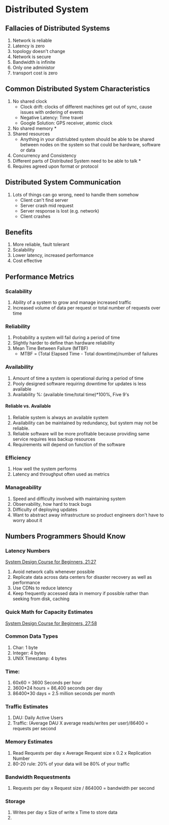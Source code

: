 # Distributed System
## Fallacies of Distributed Systems
1. Network is reliable
2. Latency is zero
3. topology doesn't change
4. Network is secure
5. Bandwidth is infinite
6. Only one administor
7. transport cost is zero

## Common Distributed System Characteristics
1. No shared clock
   * Clock drift: clocks of different machines get out of sync, cause issues with ordering of events
   * Negative Latency: Time travel
   * Google Solution: GPS receiver, atomic clock
3. No shared memory
   * 
5. Shared resources
   * Anything in your distriubted system should be able to be shared between nodes on the system so that could be hardware, software or data 
7. Concurrency and Consistency
8. Different parts of Distributed System need to be able to talk
   * 
10. Requires agreed upon format or protocol

## Distributed System Communication
1. Lots of things can go wrong, need to handle them somehow
   * Client can't find server
   * Server crash mid request
   * Server response is lost (e.g. network)
   * Client crashes
## Benefits
1. More reliable, fault tolerant
2. Scalability
3. Lower latency, increased performance
4. Cost effective

## Performance Metrics
### Scalability 
1. Ability of a system to grow and manage increased traffic
2. Increased volume of data per request or total number of requests over time

### Reliability
1. Probability a system will fail during a period of time
2. Slightly harder to define than hardware reliability
3. Mean Time Between Failure (MTBF)
   * MTBF = (Total Elapsed Time - Total downtime)/number of failures

### Availability
1. Amount of time a system is operational during a period of time
2. Pooly designed software requiring downtime for updates is less available
3. Availability %: (available time/total time)*100%, Five 9's

#### Reliable vs. Available
1. Reliable system is always an available system
2. Availability can be maintained by redundancy, but system may not be reliable.
3. Reliable software will be more profitable because providing same service requires less backup resources
4. Requirements will depend on function of the software

### Efficiency
1. How well the system performs
2. Latency and throughput often used as metrics

### Manageability
1. Speed and difficulty involved with maintaining system
2. Observability, how hard to track bugs
3. Difficulty of deploying updates
4. Want to abstract away infrastructure so product engineers don't have to worry about it

## Numbers Programmers Should Know
### Latency Numbers
[System Design Course for Beginners, 21:27](https://youtu.be/MbjObHmDbZo)
1. Avoid network calls whenever possible
2. Replicate data across data centers for disaster recovery as well as performance
3. Use CDNs to reduce latency
4. Keep frequently accessed data in memory if possible rather than seeking from disk, caching


### Quick Math for Capacity Estimates
[System Design Course for Beginners, 27:58](https://youtu.be/MbjObHmDbZo)

### Common Data Types
1. Char: 1 byte
2. Integer: 4 bytes
3. UNIX Timestamp: 4 bytes

### Time:
1. 60x60 = 3600 Seconds per hour
2. 3600*24 hours = 86,400 seconds per day
3. 86400*30 days = 2.5 million seconds per month

### Traffic Estimates
1. DAU: Daily Active Users
2. Traffic: (Average DAU X average reads/writes per user)/86400 = requests per second

### Memory Estimates
1. Read Requests per day x Average Request size x 0.2 x Replication Number
2. 80-20 rule: 20% of your data will be 80% of your traffic

### Bandwidth Requestments
1. Requests per day x Request size / 864000 = bandwidth per second

### Storage
1. Writes per day x Size of write x Time to store data
2. 



